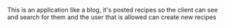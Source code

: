 This is an application like a blog, it's posted recipes so the client can see and search for them and the user that is allowed can create new recipes 
